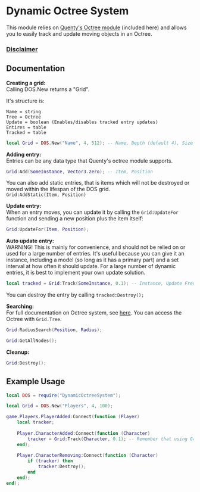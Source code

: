 # Dynamic Octree System
This module relies on [Quenty's Octree module](https://quenty.github.io/NevermoreEngine/api/Octree/) (included here) and allows you to easily track and update moving objects in an Octree.

### [Disclaimer](https://github.com/plasma-node/RandomPublicModules/blob/master/DISCLAIMER.md)

## Documentation

**Creating a grid:**    
Calling DOS.New returns a "Grid".

It's structure is:

```
Name = string
Tree = Octree
Update = boolean (Enables/disables tracked entry updates)
Entires = table
Tracked = table
```


```lua
local Grid = DOS.New("Name", 4, 512); -- Name, Depth (default 4), Size (default 512)
```

**Adding entry:**   
Entries can be any data type that Quenty's octree module supports. 
```lua
Grid:Add(SomeInstance, Vector3.zero); -- Item, Position
```

You can also add static entries, that is items which will not be destroyed or moved within the lifespan of the DOS grid.    
``Grid:AddStatic(Item, Position)``

**Update entry:**    
When an entry moves, you can update it by calling the ``Grid:UpdateFor`` function and sending a new position plus the item itself:

```lua
Grid:UpdateFor(Item, Position);
```

**Auto update entry:**    
WARNING! This is mainly for convenience, and should not be relied on or used for a large number of entries. It's useful because you can give it an instance,
including a model (so long as it has a primary part) and a set interval at how often it should update. For a large number of dynamic entries,
it is best to implement your own update solution.

```lua
local tracked = Grid:Track(SomeInstance, 0.1); -- Instance, Update Frequency (Default: 0.1s)
```

You can destroy the entry by calling ``tracked:Destroy();``

**Searching:**    
For full documentation on Octree system, see [here](https://quenty.github.io/NevermoreEngine/api/Octree/). You can access the Octree with ``Grid.Tree``.

```lua
Grid:RadiusSearch(Position, Radius);
```

```lua
Grid:GetAllNodes();
```

**Cleanup:**   
```lua
Grid:Destroy();
```

## Example Usage

```lua
local DOS = require("DynamicOctreeSystem");

local Grid = DOS.New("Players", 4, 100);

game.Players.PlayerAdded:Connect(function (Player)
    local tracker;
    
    Player.CharacterAdded:Connect(function (Character)
        tracker = Grid:Track(Character, 0.1); -- Remember that using Grid:Track is not ideal for a large amount of objects. Better in this case to make a big loop to update for all players, or update only when movement events are fired.
    end);
    
    Player.CharacterRemoving:Connect(function (Character)
        if (tracker) then
            tracker:Destroy();
        end
    end);
end);



```
